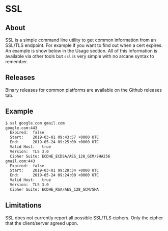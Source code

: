 # SSL

## About

SSL is a simple command line utility to get common information from an SSL/TLS endpoint. For example if you want to find out when a cert expires. An example is show below in the Usage section. All of this information is available via other tools but `ssl` is very simple with no arcane syntax to remember.

## Releases

Binary releases for common platforms are available on the Github releases tab.

## Example

```bash
$ ssl google.com gmail.com
google.com:443
  Expired:	false
  Start:	2019-03-01 09:43:57 +0000 UTC
  End:		2019-05-24 09:25:00 +0000 UTC
  Valid Host:	true
  Version:	TLS 3.0
  Cipher Suite:	ECDHE_ECDSA/AES_128_GCM/SHA256
gmail.com:443
  Expired:	false
  Start:	2019-03-01 09:28:34 +0000 UTC
  End:		2019-05-24 09:24:00 +0000 UTC
  Valid Host:	true
  Version:	TLS 3.0
  Cipher Suite:	ECDHE_RSA/AES_128_GCM/SHA
```

## Limitations

SSL does not currently report all possible SSL/TLS ciphers. Only the cipher that the client/server agreed upon.
